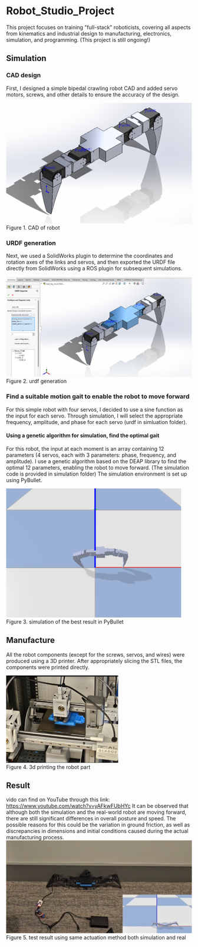 # Robot_Studio_Project


This project focuses on training "full-stack" roboticists, covering all aspects from kinematics and industrial design to manufacturing, electronics, simulation, and programming. (This project is still ongoing!)

## Simulation

### CAD design

First, I designed a simple bipedal crawling robot CAD and added servo motors, screws, and other details to ensure the accuracy of the design.

![Image](image/CAD.png)<br>
Figure 1. CAD of robot<br>

### URDF generation

Next, we used a SolidWorks plugin to determine the coordinates and rotation axes of the links and servos, and then exported the URDF file directly from SolidWorks using a ROS plugin for subsequent simulations.

![Image](image/urdf.png)<br>
Figure 2. urdf generation<br>

### Find a suitable motion gait to enable the robot to move forward

For this simple robot with four servos, I decided to use a sine function as the input for each servo. Through simulation, I will select the appropriate frequency, amplitude, and phase for each servo (urdf in simluation folder).

#### Using a genetic algorithm for simulation, find the optimal gait

For this robot, the input at each moment is an array containing 12 parameters (4 servos, each with 3 parameters: phase, frequency, and amplitude). I use a genetic algorithm based on the DEAP library to find the optimal 12 parameters, enabling the robot to move forward. (The simulation code is provided in simulation folder) The simulation environment is set up using PyBullet.

![Image](image/sim.png)<br>
Figure 3. simulation of the best result in PyBullet<br>

## Manufacture

All the robot components (except for the screws, servos, and wires) were produced using a 3D printer. After appropriately slicing the STL files, the components were printed directly.

![Image](image/printing.png)<br>
Figure 4. 3d printing the robot part<br>

## Result
vido can find on YouTube through this link: https://www.youtube.com/watch?v=yAFkwFUbHYc
It can be observed that although both the simulation and the real-world robot are moving forward, there are still significant differences in overall posture and speed. The possible reasons for this could be the variation in ground friction, as well as discrepancies in dimensions and initial conditions caused during the actual manufacturing process.
![Image](image/sim2real.png)<br>
Figure 5. test result using same actuation method both simulation and real<br>